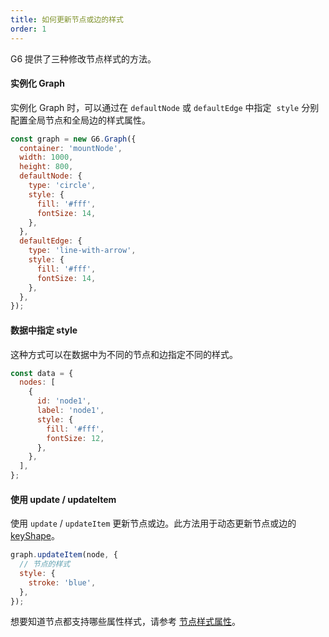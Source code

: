 ```yaml
---
title: 如何更新节点或边的样式
order: 1
---
```


G6 提供了三种修改节点样式的方法。

#### 实例化 Graph

实例化 Graph 时，可以通过在 `defaultNode` 或 `defaultEdge` 中指定  `style` 分别配置全局节点和全局边的样式属性。

```javascript
const graph = new G6.Graph({
  container: 'mountNode',
  width: 1000,
  height: 800,
  defaultNode: {
    type: 'circle',
    style: {
      fill: '#fff',
      fontSize: 14,
    },
  },
  defaultEdge: {
    type: 'line-with-arrow',
    style: {
      fill: '#fff',
      fontSize: 14,
    },
  },
});
```

#### 数据中指定 style

这种方式可以在数据中为不同的节点和边指定不同的样式。

```javascript
const data = {
  nodes: [
    {
      id: 'node1',
      label: 'node1',
      style: {
        fill: '#fff',
        fontSize: 12,
      },
    },
  ],
};
```

#### 使用 update / updateItem

使用 `update` / `updateItem` 更新节点或边。此方法用于动态更新节点或边的 [keyShape](/zh/docs/manual/middle/elements/shape-keyshape)。

```javascript
graph.updateItem(node, {
  // 节点的样式
  style: {
    stroke: 'blue',
  },
});
```

想要知道节点都支持哪些属性样式，请参考 [节点样式属性](/zh/docs/manual/middle/elements/nodes/defaultNode/#样式属性-style)。
